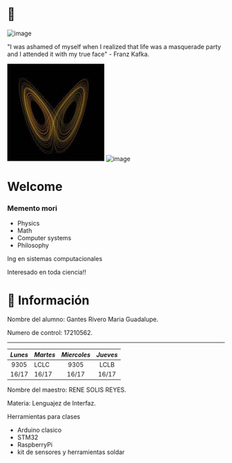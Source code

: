 # 🐺


![image](https://user-images.githubusercontent.com/112133798/186792228-e065ade5-1dc0-4334-a93f-d0c2eacdc99f.png)


"I was ashamed of myself when I realized that life was a masquerade party and I attended it with my true face" - Franz Kafka.


![](CHAOS.jpg) ![image](https://scilogs.spektrum.de/hlf/files/Screen-Shot-2018-09-23-at-09.37.51.png)



# Welcome


### Memento mori




- Physics 
- Math
- Computer systems
- Philosophy

Ing en sistemas computacionales

Interesado en toda ciencia!!



<!--
**Hiram20buz/Hiram20buz** is a ✨ _special_ ✨ repository because its `README.md` (this file) appears on your GitHub profile.

Here are some ideas to get you started:

- 🔭 I’m currently working on ...
- 🌱 I’m currently learning ...
- 👯 I’m looking to collaborate on ...
- 🤔 I’m looking for help with ...
- 💬 Ask me about ...
- 📫 How to reach me: ...
- 😄 Pronouns: ...
- ⚡ Fun fact: ...
-->



  

 

# :bust_in_silhouette: Información # 
                                           
Nombre del alumno: Gantes Rivero Maria Guadalupe.


Numero de control: 17210562.


---------------------------------------------------------
| *Lunes* | *Martes* | *Miercoles* | *Jueves* |
|:----------:|-----------|:-------------:|:----------:|
|    9305    |    LCLC   |      9305     |    LCLB    |
|    16/17   |   16/17   |     16/17     |    16/17   |
  
  

Nombre del maestro: RENE SOLIS REYES.


Materia: Lenguajez de Interfaz.


Herramientas para clases 
- Arduino clasico
- STM32
- RaspberryPi 
- kit de sensores y herramientas soldar

